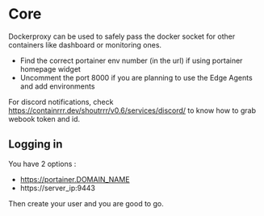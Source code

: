 # Core

Dockerproxy can be used to safely pass the docker socket for other containers like dashboard or monitoring ones.

- Find the correct portainer env number (in the url) if using portainer homepage widget
- Uncomment the port 8000 if you are planning to use the Edge Agents and add environments

For discord notifications, check https://containrrr.dev/shoutrrr/v0.6/services/discord/ to know how to grab webook token and id.

## Logging in

You have 2 options :
- https://portainer.DOMAIN_NAME
- https://server_ip:9443

Then create your user and you are good to go.
